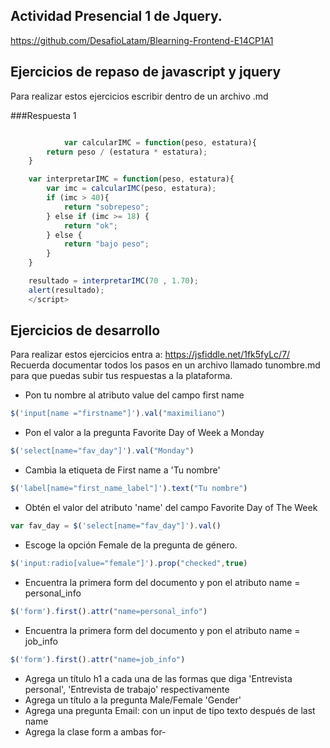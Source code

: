 <section>

# Actividad Presencial 1 de Jquery.

https://github.com/DesafioLatam/Blearning-Frontend-E14CP1A1

## Ejercicios de repaso de javascript y jquery

Para realizar estos ejercicios escribir dentro de un archivo .md

###Respuesta 1
~~~js

			var calcularIMC = function(peso, estatura){
		return peso / (estatura * estatura);
	}

	var interpretarIMC = function(peso, estatura){
		var imc = calcularIMC(peso, estatura);
		if (imc > 40){
			return "sobrepeso";
		} else if (imc >= 18) {
			return "ok";
		} else {
			return "bajo peso";
		}
	}

	resultado = interpretarIMC(70 , 1.70);
	alert(resultado);
	</script>	
~~~

## Ejercicios de desarrollo

Para realizar estos ejercicios entra a: https://jsfiddle.net/1fk5fyLc/7/
Recuerda documentar todos los pasos en un archivo llamado tunombre.md para que puedas subir tus respuestas a la plataforma.

- Pon tu nombre al atributo value del campo first name
~~~js
$('input[name ="firstname"]').val("maximiliano")
~~~
- Pon el valor a la pregunta Favorite Day of Week a Monday
~~~js
$('select[name="fav_day"]').val("Monday")
~~~
- Cambia la etiqueta de First name a 'Tu nombre'
~~~js
$('label[name="first_name_label"]').text("Tu nombre")
~~~
- Obtén el valor del atributo 'name' del campo Favorite Day of The Week
~~~js
var fav_day = $('select[name="fav_day"]').val()
~~~
- Escoge la opción Female de la pregunta de género.
~~~js
$('input:radio[value="female"]').prop("checked",true)
~~~
- Encuentra la primera form del documento y pon el atributo name = personal_info
~~~js
$('form').first().attr("name=personal_info")
~~~
- Encuentra la primera form del documento y pon el atributo name = job_info
~~~js
$('form').first().attr("name=job_info")
~~~
- Agrega un título h1 a cada una de las formas que diga 'Entrevista personal', 'Entrevista de trabajo' respectivamente
- Agrega un título a la pregunta Male/Female 'Gender'
- Agrega una pregunta Email: con un input de tipo texto después de last name
- Agrega la clase form a ambas for- </section>
